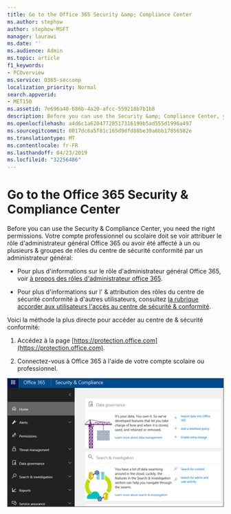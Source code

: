 ```yaml
---
title: Go to the Office 365 Security &amp; Compliance Center
ms.author: stephow
author: stephow-MSFT
manager: laurawi
ms.date: ''
ms.audience: Admin
ms.topic: article
f1_keywords:
- PCOverview
ms.service: O365-seccomp
localization_priority: Normal
search.appverid:
- MET150
ms.assetid: 7e696a40-b86b-4a20-afcc-559218b7b1b8
description: Before you can use the Security &amp; Compliance Center, you need the right permissions. Votre compte professionnel ou scolaire doit se voir attribuer le rôle d'administrateur général Office 365 ou avoir été affecté à un ou plusieurs &amp; groupes de rôles du centre de sécurité conformité par un administrateur général.
ms.openlocfilehash: a4d6c1a62047728517316199b5ad555d1996a497
ms.sourcegitcommit: 0017dc6a5f81c165d9dfd88be39a6bb17856582e
ms.translationtype: MT
ms.contentlocale: fr-FR
ms.lasthandoff: 04/23/2019
ms.locfileid: "32256486"
---
```

# <a name="go-to-the-office-365-security-amp-compliance-center"></a>Go to the Office 365 Security &amp; Compliance Center

Before you can use the Security &amp; Compliance Center, you need the right permissions. Votre compte professionnel ou scolaire doit se voir attribuer le rôle d'administrateur général Office 365 ou avoir été affecté à un ou plusieurs &amp; groupes de rôles du centre de sécurité conformité par un administrateur général:
  
- Pour plus d'informations sur le rôle d'administrateur général Office 365, voir [à propos des rôles d'administrateur office 365](https://support.office.com/article/da585eea-f576-4f55-a1e0-87090b6aaa9d). 
    
- Pour plus d'informations sur l' &amp; attribution des rôles du centre de sécurité conformité à d'autres utilisateurs, consultez [la rubrique accorder aux utilisateurs l'accès au centre de sécurité &amp; conformité](grant-access-to-the-security-and-compliance-center.md).
    
Voici la méthode la plus directe pour accéder au centre de &amp; sécurité conformité:
  
1. Accédez à la page [https://protection.office.com](https://protection.office.com).
    
2. Connectez-vous à Office 365 à l'aide de votre compte scolaire ou professionnel.
    
![Page d'accueil &amp; du centre de sécurité conformité Office 365](media/f1d35324-ac44-4f59-96a7-b11767b43201.png)
  

